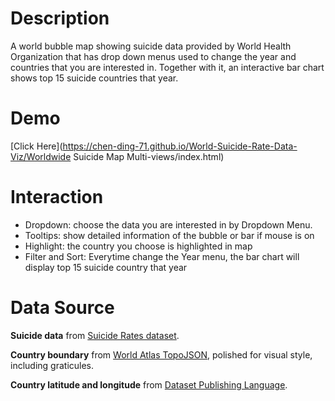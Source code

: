 # Description
A world bubble map showing suicide data provided by World Health Organization that has drop down menus used to change the year and countries that you are interested in. Together with it, an interactive bar chart shows top 15 suicide countries that year.

# Demo
[Click Here](https://chen-ding-71.github.io/World-Suicide-Rate-Data-Viz/Worldwide Suicide Map Multi-views/index.html)

# Interaction
* Dropdown: choose the data you are interested in by Dropdown Menu.
* Tooltips: show detailed information of the bubble or bar if mouse is on
* Highlight: the country you choose is highlighted in map
* Filter and Sort: Everytime change the Year menu, the bar chart will display top 15 suicide country that year


# Data Source
**Suicide data** from [Suicide Rates dataset](https://gist.github.com/chen-ding-71/3e4e5c6a6f9248bdece950069e3d2aae).

**Country boundary** from [World Atlas TopoJSON](https://github.com/topojson/world-atlas), polished for visual style, including graticules.

**Country latitude and longitude** from [Dataset Publishing Language](developers.google.com/public-data/docs/canonical/countries_csv).
